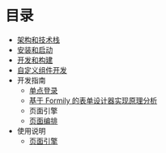 # 目录

- [架构和技术栈](01-architecture.md)
- [安装和启动](02-bootstrap.md)
- [开发和构建](03-build_instructions.md)
- [自定义组件开发](04-user-defined-components-development.md)
- 开发指南
  - [单点登录](development-guide/01-sso-login.md)
  - [基于 Formily 的表单设计器实现原理分析](development-guide/02-design-of-form-engin.md)
  - 页面引擎
  - [页面编排](development-guide/04-view-orchestration.md)
- 使用说明
  - [页面引擎](user-guide/01-artery-engine.md)
